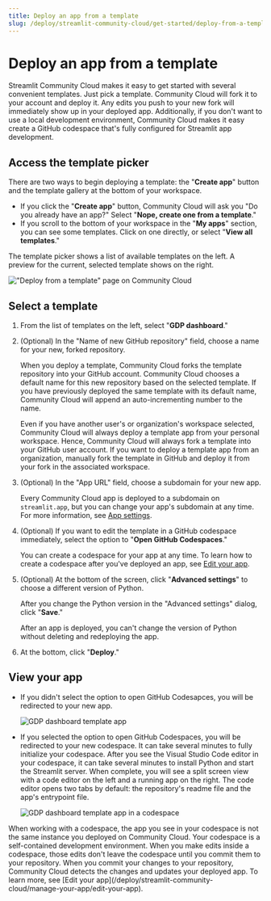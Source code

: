 ```yaml
---
title: Deploy an app from a template
slug: /deploy/streamlit-community-cloud/get-started/deploy-from-a-template
---
```


# Deploy an app from a template

Streamlit Community Cloud makes it easy to get started with several convenient templates. Just pick a template. Community Cloud will fork it to your account and deploy it. Any edits you push to your new fork will immediately show up in your deployed app. Additionally, if you don't want to use a local development environment, Community Cloud makes it easy create a GitHub codespace that's fully configured for Streamlit app development.

## Access the template picker

There are two ways to begin deploying a template: the "**Create app**" button and the template gallery at the bottom of your workspace.

- If you click the "**Create app**" button, Community Cloud will ask you "Do you already have an app?" Select "**Nope, create one from a template**."
- If you scroll to the bottom of your workspace in the "**My apps**" section, you can see some templates. Click on one directly, or select "**View all templates**."

The template picker shows a list of available templates on the left. A preview for the current, selected template shows on the right.

!["Deploy from a template" page on Community Cloud](/images/streamlit-community-cloud/deploy-template-picker.png)

## Select a template

1. From the list of templates on the left, select "**GDP dashboard**."
1. (Optional) In the "Name of new GitHub repository" field, choose a name for your new, forked repository.

   When you deploy a template, Community Cloud forks the template repository into your GitHub account. Community Cloud chooses a default name for this new repository based on the selected template. If you have previously deployed the same template with its default name, Community Cloud will append an auto-incrementing number to the name.

   <Note>
       Even if you have another user's or organization's workspace selected, Community Cloud will always deploy a template app from your personal workspace. Hence, Community Cloud will always fork a template into your GitHub user account. If you want to deploy a template app from an organization, manually fork the template in GitHub and deploy it from your fork in the associated workspace.
   </Note>

1. (Optional) In the "App URL" field, choose a subdomain for your new app.

   Every Community Cloud app is deployed to a subdomain on `streamlit.app`, but you can change your app's subdomain at any time. For more information, see [App settings](/deploy/streamlit-community-cloud/manage-your-app/app-settings).

1. (Optional) If you want to edit the template in a GitHub codespace immediately, select the option to "**Open GitHub Codespaces**."

   You can create a codespace for your app at any time. To learn how to create a codespace after you've deployed an app, see [Edit your app](/deploy/streamlit-community-cloud/manage-your-app/edit-your-app).

1. (Optional) At the bottom of the screen, click "**Advanced settings**" to choose a different version of Python.

   After you change the Python version in the "Advanced settings" dialog, click "**Save**."

   <Important>
       After an app is deployed, you can't change the version of Python without deleting and redeploying the app. 
   </Important>

1. At the bottom, click "**Deploy**."

## View your app

- If you didn't select the option to open GitHub Codesapces, you will be redirected to your new app.

  ![GDP dashboard template app](/images/streamlit-community-cloud/deploy-template-GDP.png)

- If you selected the option to open GitHub Codespaces, you will be redirected to your new codespace. It can take several minutes to fully initialize your codespace. After you see the Visual Studio Code editor in your codespace, it can take several minutes to install Python and start the Streamlit server. When complete, you will see a split screen view with a code editor on the left and a running app on the right. The code editor opens two tabs by default: the repository's readme file and the app's entrypoint file.

  ![GDP dashboard template app in a codespace](/images/streamlit-community-cloud/deploy-template-GDP-codespace.png)

<Important>
    When working with a codespace, the app you see in your codespace is not the same instance you deployed on Community Cloud. Your codespace is a self-contained development environment. When you make edits inside a codespace, those edits don't leave the codespace until you commit them to your repository. When you commit your changes to your repository, Community Cloud detects the changes and updates your deployed app. To learn more, see [Edit your app](/deploy/streamlit-community-cloud/manage-your-app/edit-your-app).
</Important>
